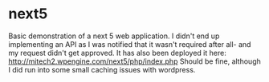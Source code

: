 # next5

Basic demonstration of a next 5 web application.
I didn't end up implementing an API as I was notified that it wasn't required after all- and my request didn't get approved.
It has also been deployed it here: http://mitech2.wpengine.com/next5/php/index.php
Should be fine, although I did run into some small caching issues with wordpress.
